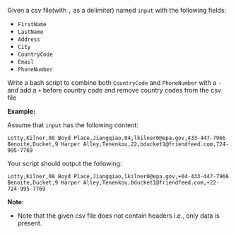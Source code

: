 <div class="markdown-content" id="problem-content">
<p>Given a csv file(with <code class="highlighter-rouge">,</code> as a delimiter) named <code class="highlighter-rouge">input</code> with the following fields:</p>
<ul>
<li><code class="highlighter-rouge">FirstName</code></li>
<li><code class="highlighter-rouge">LastName</code></li>
<li><code class="highlighter-rouge">Address</code></li>
<li><code class="highlighter-rouge">City</code></li>
<li><code class="highlighter-rouge">CountryCode</code></li>
<li><code class="highlighter-rouge">Email</code></li>
<li><code class="highlighter-rouge">PhoneNumber</code></li>
</ul>
<p>Write a bash script to combine both <code class="highlighter-rouge">CountryCode</code> and <code class="highlighter-rouge">PhoneNumber</code> with a <code class="highlighter-rouge">-</code> and add a <code class="highlighter-rouge">+</code> before country code and remove country codes from the csv file</p>
<p><strong>Example:</strong></p>
<p>Assume that <code class="highlighter-rouge">input</code> has the following content:</p>
<div class="highlighter-rouge"><pre class="highlight"><code>Lotty,Kilner,08 Boyd Place,Jiangqiao,04,lkilner0@epa.gov,433-447-7966
Benoite,Ducket,9 Harper Alley,Tenenkou,22,bducket1@friendfeed.com,724-995-7769
</code></pre>
</div>
<p>Your script should output the following:</p>
<div class="highlighter-rouge"><pre class="highlight"><code>Lotty,Kilner,08 Boyd Place,Jiangqiao,lkilner0@epa.gov,+04-433-447-7966
Benoite,Ducket,9 Harper Alley,Tenenkou,bducket1@friendfeed.com,+22-724-995-7769
</code></pre>
</div>
<p><strong>Note:</strong></p>
<ul>
<li>Note that the given csv file does not contain headers i.e., only data is present.</li>
</ul>

</div>